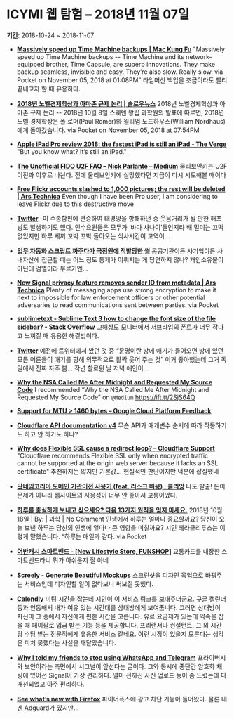 # ICYMI 웹 탐험 – 2018년 11월 07일

**기간**: 2018-10-24 ~ 2018-11-07

* **[Massively speed up Time Machine backups | Mac Kung Fu](http://www.mackungfu.org/massively-speed-up-time-capsule-time-machine-backups)**
"Massively speed up Time Machine backups -- Time Machine and its network-equipped brother, Time Capsule, are superb innovations. They make backup seamless, invisible and easy. They’re also slow. Really slow. via Pocket on November 05, 2018 at 01:08PM"
	타임머신 백업을 조금이라도 빨리 끝내고자 할 때 유용하다.
* **[2018년 노벨경제학상과 아마존 규제 논리 | 슬로우뉴스](http://slownews.kr/71528)**
	2018년 노벨경제학상과 아마존 규제 논리 -- 2018년 10월 8일 스웨덴 왕립 과학원의 발표에 따르면, 2018년 노벨 경제학상은 폴 로머(Paul Romer)와 윌리엄 노드하우스(William Nordhaus)에게 돌아갔습니다. via Pocket on November 05, 2018 at 07:54PM
* **[Apple iPad Pro review 2018: the fastest iPad is still an iPad - The Verge](https://www.theverge.com/2018/11/5/18062612/apple-ipad-pro-review-2018-screen-usb-c-pencil-price-features)**
"But you know what? It’s still an iPad."
* **[The Unofficial FIDO U2F FAQ – Nick Parlante – Medium](https://link.medium.com/V5mvN1rpxR)**
	물리보안키는 U2F 이전과 이후로 나뉜다. 전에 물리보안키에 실망했다면 지금이 다시 시도해볼 때이다 
* **[Free Flickr accounts slashed to 1,000 pictures; the rest will be deleted | Ars Technica](https://arstechnica.com/gaming/2018/11/free-flickr-accounts-slashed-to-1000-pictures-the-rest-will-be-deleted/)**
	Even though I have been Pro user, I am considering to leave Flickr due to this destructive move  
* **[Twitter](https://twitter.com/i/web/status/1058368544054759425)**
	-미 수송함편에 편승하여 태평양을 항해하던 중 웃음거리가 될 만한 해프닝도 발생하기도 했다. 인수요원들은 모두가 ‘바다 사나이’들인지라 배 멀미는 끄떡없었지만 하루 세끼 꼬박 꼬박 돌아오는 식사시간이 고역이… 
* **[업무 자동화 스크립트 짜주다가 국정원에 적발당한 썰](https://brunch.co.kr/@needleworm/5)**
	공공기관이든 사기업이든 사내자산에 접근할 때는 어느 정도 통제가 이뤄지는 게 당연하지 않나? 개인소유물이 아닌데 검열이라 부르기엔...
	
* **[New Signal privacy feature removes sender ID from metadata | Ars Technica](https://arstechnica.com/information-technology/2018/10/new-signal-privacy-feature-removes-sender-id-from-metadata/)**
	Plenty of messaging apps use strong encryption to make it next to impossible for law enforcement officers or other potential adversaries to read communications sent between parties. via Pocket
* **[sublimetext - Sublime Text 3 how to change the font size of the file sidebar? - Stack Overflow](https://stackoverflow.com/questions/18288870/sublime-text-3-how-to-change-the-font-size-of-the-file-sidebar/53083733#53083733)**
	고해상도 모니터에서 서브라임의 폰트가 너무 작다고 느껴질 때 유용한 해결법이다. 
* **[Twitter](https://twitter.com/i/web/status/1057675786482864128)**
	예전에 트위터에서 봤던 것 중 “문명이란 방에 애기가 들어오면 방에 있던 모든 어른들이 애기를 향해 의무적으로 활짝 웃어 주는 것” 이거 좋아했는데 그거 독일에서 진짜 자주 봄… 작년 할로윈 날 저녁 애인이… 
* **[Why the NSA Called Me After Midnight and Requested My Source Code](https://medium.com/datadriveninvestor/why-the-nsa-called-me-after-midnight-and-requested-my-source-code-f7076c59ab3d?source=ifttt--------------1)**
	I recommended “Why the NSA Called Me After Midnight and Requested My Source Code” on <code>@Medium</code> https://ift.tt/2SjS64Q
* **[Support for MTU > 1460 bytes – Google Cloud Platform Feedback](https://googlecloudplatform.uservoice.com/forums/302595-compute-engine/suggestions/8518300-support-for-mtu-1460-bytes)**
* **[Cloudflare API documentation v4](https://api.cloudflare.com/#user-level-firewall-access-rule-list-access-rules)**
	무슨 API가 매개변수 순서에 따라 작동하기도 하고 안 하기도 하냐?
* **[Why does Flexible SSL cause a redirect loop? – Cloudflare Support](https://support.cloudflare.com/hc/en-us/articles/115000219871-Why-does-Flexible-SSL-cause-a-redirect-loop-)**
"Cloudflare recommends Flexible SSL only when encrypted traffic cannot be supported at the origin web server because it lacks an SSL certificate"
	추천하지는 않지만 기본값... 현실적인 판단이지만 덕분에 삽질했네
* **[닷네임코리아 도메인 기관이전 사용기 (feat. 리스크 비용) : 클리앙](https://www.clien.net/service/board/use/12621163)**
	나도 탈출! 돈이 문제가 아니라 웹사이트의 사용성이 너무 안 좋아서 고통이었다.
* **[하루를 충실하게 보내고 싶으세요? 다음 13가지 원칙을 잊지 마세요.](http://newspeppermint.com/2018/10/17/m-day/)**
	2018년 10월 18일 | By: | 과학 | No Comment 인생에서 하루는 얼마나 중요할까요? 당신이 오늘 보낸 하루는 당신의 인생에 얼마나 큰 영향을 미칠까요? 시인 헤라클리투스는 이렇게 말했습니다. “하루는 매일과 같다. via Pocket
* **[어반캐시 스마트밴드 - [New Lifestyle Store, FUNSHOP]](https://www.funshop.co.kr/goods/detail/62876?t=m)**
	교통카드를 내장한 스마트밴드라니 뭐가 아쉬운지 잘 아네
* **[Screely - Generate Beautiful Mockups](https://www.screely.com/)**
	스크린샷을 디자인 목업으로 바꿔주는 서비스인데 디자인할 일이 없다보니 써보질 못했다.
* **[Calendly](https://calendly.com/)**
	미팅 시간을 잡는데 지인이 이 서비스 링크를 보내주더군요. 구글 캘린더 등과 연동해서 내가 여유 있는 시간대를 상대방에게 보여줍니다. 그러면 상대방이 자신이 그 중에서 자신에게 편한 시간을 고릅니다. 유료 요금제가 있는데 약속을 잡을 때 페이팔로 입금 받는 기능 등을 제공합니다. 프리랜서나 컨설턴트, 그 외 시간당 수당 받는 전문직에게 유용한 서비스 같네요. 이런 시장이 있을지 모른다는 생각은 미처 못했다는 사실을 깨달았습니다.
* **[Why I told my friends to stop using WhatsApp and Telegram](https://medium.freecodecamp.org/why-i-asked-my-friends-to-stop-using-whatsapp-and-telegram-e93346b3c1f0)**
	프라이버시와 보안이라는 측면에서 시그널이 앞선다는 글이다. 그와 동시에 종단간 암호화 채팅에 있어선 Signal이 가장 편리하다. 얼마 전까진 사진 업로드 등이 좀 느렸는데 다 개선되었고 아주 편리하다. 
* **[See what’s new with Firefox](https://www.mozilla.org/en-US/firefox/63.0/whatsnew/?oldversion=62.0.3)**
	파이어폭스에 광고 차단 기능이 들어왔다. 물론 내겐 Adguard가 있지만...

